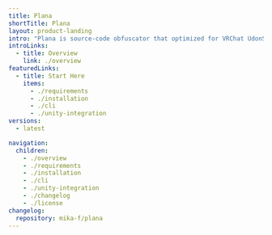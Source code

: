```yaml
---
title: Plana
shortTitle: Plana
layout: product-landing
intro: "Plana is source-code obfuscator that optimized for VRChat UdonSharp."
introLinks:
  - title: Overview
    link: ./overview
featuredLinks:
  - title: Start Here
    items:
      - ./requirements
      - ./installation
      - ./cli
      - ./unity-integration
versions:
  - latest

navigation:
  children:
    - ./overview
    - ./requirements
    - ./installation
    - ./cli
    - ./unity-integration
    - ./changelog
    - ./license
changelog:
  repository: mika-f/plana
---
```

